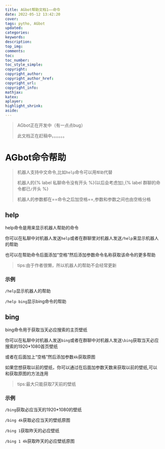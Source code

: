 ```yaml
---
title: AGbot帮助文档1——命令
date: 2022-05-12 13:42:20
cover:
tags: pytho, AGbot
updated:
categories:
keywords:
description:
top_img:
comments:
toc:
toc_number:
toc_style_simple:
copyright:
copyright_author:
copyright_author_href:
copyright_url:
copyright_info:
mathjax:
katex:
aplayer:
highlight_shrink:
aside:
---
```


> AGbot正在开发中（有一点点bug）
>
> 此文档正在赶稿中。。。。。。

# AGbot命令帮助

> 机器人支持中文命令,比如`help`命令可以用`帮助`代替
>
> 机器人的{% label 私聊命令没有开头 %}(以后会考虑加),{% label 群聊的命令都已`/`开头 %}
>
> 机器人的参数都在==命令之后加空格==,参数和参数之间也由空格分格

## help

help命令是用来显示机器人帮助的命令

你可以在私聊中对机器人发送`help`或者在群聊里对机器人发送`/help`来显示机器人的帮助

也可以在帮助命令后面添加“空格”然后添加参数命令名称获取该命令的更多帮助

> tips:由于作者很懒，所以机器人的帮助不会经常更新

### 示例

`/help`显示机器人的帮助

`/help bing`显示bing命令的帮助



## bing

bing命令用于获取当天必应搜索的主页壁纸

你可以在私聊中对机器人发送`bing`或者在群聊中对机器人发送`\bing`获取当天必应搜索的1920*1080首页壁纸

或者在后面加上“空格”然后添加参数`4k`获取原图

如果您想获取以前的壁纸，你可以通过在后面加参数天数来获取以前的壁纸,可以和获取原图的方法连用

> tips:最大只能获取7天前的壁纸

### 示例

`/bing`获取必应当天的1920*1080的壁纸

`/bing 4k`获取必应当天的壁纸原图

`/bing 1`获取昨天的必应壁纸

`/bing 1 4k`获取昨天的必应壁纸原图

